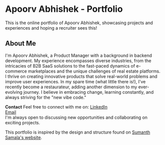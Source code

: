 # Apoorv Abhishek - Portfolio

This is the online portfolio of Apoorv Abhishek, showcasing projects and experiences and hoping a recruiter sees this!

## About Me

I'm Apoorv Abhishek, a Product Manager with a background in backend development. My experience encompasses diverse industries, from the intricacies of B2B SaaS solutions to the fast-paced dynamics of e-commerce marketplaces and the unique challenges of real estate platforms. I thrive on creating innovative products that solve real-world problems and improve user experiences. In my spare time (what little there is!), I've recently become a restaurateur, adding another dimension to my ever-evolving journey. I believe in embracing change, learning constantly, and always striving for the "new vibe code."


**Contact**
Feel free to connect with me on:
[LinkedIn](https://linkedin.com)  <br/>
[Email](mailto:apoorvsinha1397@gmail.com)  <br/>
I'm always open to discussing new opportunities and collaborating on exciting projects.

This portfolio is inspired by the design and structure found on [Sumanth Samala's website](https://sumanthsamala.com/).


